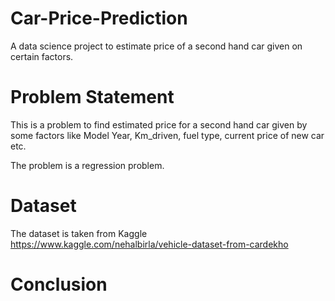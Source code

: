 # Car-Price-Prediction
A data science project to estimate price of a second hand car given on certain factors.

# Problem Statement

This is a problem to find estimated price for a second hand car given by some factors like Model Year, Km_driven, fuel type, current price of new car etc.

The problem is a regression problem.

# Dataset

The dataset is taken from Kaggle https://www.kaggle.com/nehalbirla/vehicle-dataset-from-cardekho

# Conclusion


